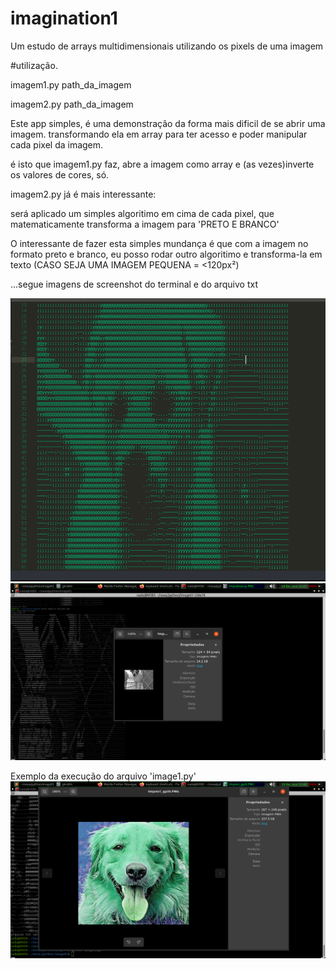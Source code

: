 # imagination1
Um estudo de arrays multidimensionais utilizando os pixels de uma imagem

#utilização.

imagem1.py path_da_imagem 

imagem2.py path_da_imagem

Este app simples, é uma demonstração da forma mais dificil de se abrir uma imagem.
transformando ela em array para ter acesso e poder manipular cada pixel da imagem.

é isto que imagem1.py faz, abre a imagem como array e (as vezes)inverte os valores de cores, só.

imagem2.py já é mais interessante:

  será aplicado um simples algoritimo em cima de cada pixel, que matematicamente transforma a imagem para 'PRETO E BRANCO'
  
  O interessante de fazer esta simples mundança é que com a imagem no formato preto e branco, eu posso rodar outro algoritimo e transforma-la em texto
  (CASO SEJA UMA IMAGEM PEQUENA = <120px²)
  
  ...segue imagens de screenshot do terminal e do arquivo txt
  
  ![0](sc/01_1.png)
  ![0](sc/03.png)
  
  Exemplo da execução do arquivo 'image1.py'
  ![0](sc/04.png)
